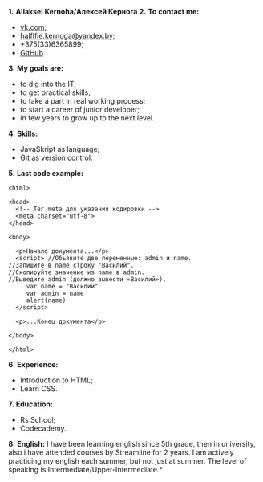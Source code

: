﻿**1.** **Aliaksei Kernoha/Алексей Кернога**
**2.** **To contact me:**

 -  [vk.com](https://vk.com/kernoga);
 - halflfie.kernoga@yandex.by;
 - +375(33)6365899;
 - [GitHub](https://github.com/Alexx-13).


**3.** **My goals are:**
 
 - to dig into the IT;
 - to get practical skills;
 - to take a part in real working process;
 - to start a career of junior developer;
 - in few years to grow up to the next level.
 
**4**. **Skills:**
 - JavaSkript as language;
 - Git as version control.
 
**5.** **Last code example:**
``` <!DOCTYPE HTML>
<html>

<head>
  <!-- Тег meta для указания кодировки -->
  <meta charset="utf-8">
</head>

<body>

  <p>Начало документа...</p>
  <script> //Объявите две переменные: admin и name.
//Запишите в name строку "Василий".
//Скопируйте значение из name в admin.
//Выведите admin (должно вывести «Василий»).
     var name = "Василий"
     var admin = name
     alert(name)
  </script>

  <p>...Конец документа</p>

</body>

</html>
```
**6.** **Experience:**


 

 - Introduction to HTML;
 - Learn CSS.
 
**7.** **Education:**
 
 - Rs School;
 - Codecademy.


**8.** **English:**
I have been learning english since  5th grade, then in university, also i have attended courses by Streamline for 2 years. I am actively practiсing my english each summer, but not just at summer. The level of speaking is Intermediate/Upper-Intermediate.*

 



 



